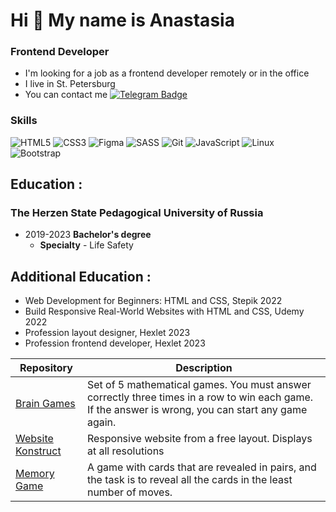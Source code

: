 
# Hi 👋 My name is Anastasia


### Frontend Developer

*   I'm looking for a job as a frontend developer remotely or in the office
*   I live in St. Petersburg
*   You can contact me [![Telegram Badge](https://img.shields.io/badge/-Telegram-0088cc?style=flat-square&logo=Telegram&logoColor=white)](https://t.me/lilanastesha)

  ### Skills 
<p align="left">

![HTML5](https://img.shields.io/badge/html5-%23E34F26.svg?style=for-the-badge&logo=html5&logoColor=white)
![CSS3](https://img.shields.io/badge/css3-%231572B6.svg?style=for-the-badge&logo=css3&logoColor=white)
![Figma](https://img.shields.io/badge/figma-%23F24E1E.svg?style=for-the-badge&logo=figma&logoColor=white)
![SASS](https://img.shields.io/badge/SASS-hotpink.svg?style=for-the-badge&logo=SASS&logoColor=white)
![Git](https://img.shields.io/badge/git-%23F05033.svg?style=for-the-badge&logo=git&logoColor=white)
![JavaScript](https://img.shields.io/badge/javascript-%23323330.svg?style=for-the-badge&logo=javascript&logoColor=%23F7DF1E)
![Linux](https://img.shields.io/badge/Linux-FCC624?style=for-the-badge&logo=linux&logoColor=black)
![Bootstrap](https://img.shields.io/badge/bootstrap-%238511FA.svg?style=for-the-badge&logo=bootstrap&logoColor=white)
</p> 

## Education :
### The Herzen State Pedagogical University of Russia
- 2019-2023 **Bachelor's degree**
  - **Specialty** - Life Safety
 
## Additional Education :
- Web Development for Beginners: HTML and CSS, Stepik 2022
- Build Responsive Real-World Websites with HTML and CSS, Udemy 2022
- Profession layout designer, Hexlet 2023
- Profession frontend developer, Hexlet 2023

| Repository |  Description |
| -- | -- |
| [Brain Games](https://github.com/lilanastesha/brain-games)| Set of 5 mathematical games. You must answer correctly three times in a row to win each game. If the answer is wrong, you can start any game again.|
| [Website Konstruct](https://github.com/lilanastesha/konstruct) | Responsive website from a free layout. Displays at all resolutions|
| [Memory Game](https://github.com/jun-hackaton-team-5/memory-game) |A game with cards that are revealed in pairs, and the task is to reveal all the cards in the least number of moves.|
